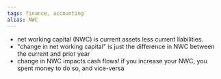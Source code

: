```yaml
---
tags: finance, accounting
alias: NWC
---
```


- net working capital (NWC) is current assets less current liabilities.
- "change in net working capital" is just the difference in NWC between the current and prior year
- change in NWC impacts cash flows! if you increase your NWC, you spent money to do so, and vice-versa